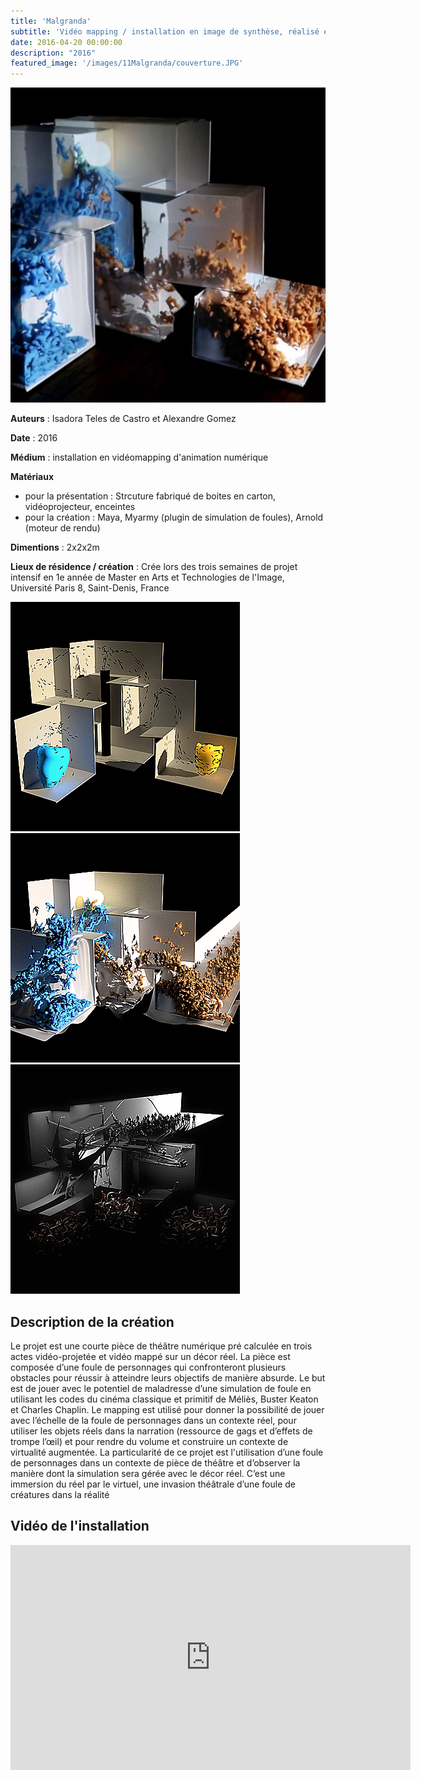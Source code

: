 ```yaml
---
title: 'Malgranda'
subtitle: 'Vidéo mapping / installation en image de synthèse, réalisé en 3 semaines'
date: 2016-04-20 00:00:00
description: "2016"
featured_image: '/images/11Malgranda/couverture.JPG'
---
```


![](/images/11Malgranda/couverture.JPG)

**Auteurs** :  Isadora Teles de Castro et Alexandre Gomez

**Date** : 2016

**Médium** : installation en vidéomapping d'animation numérique 

**Matériaux**

* pour la présentation : Strcuture fabriqué de boites en carton, vidéoprojecteur, enceintes
* pour la création : Maya, Myarmy (plugin de simulation de foules), Arnold (moteur de rendu)

**Dimentions** : 2x2x2m

**Lieux de résidence  / création** : Crée lors des trois semaines de projet intensif en 1e année de Master en Arts et Technologies de l'Image, Université Paris 8, Saint-Denis, France

<div class="gallery" data-columns="3">
	<img src="/images/11Malgranda/galerie01/insta009.gif">
    <img src="/images/11Malgranda/galerie01/insta007.gif">
    <img src="/images/11Malgranda/galerie01/insta008.gif">
</div>

## Description de la création

Le projet est une courte pièce de théâtre numérique pré calculée en trois actes vidéo-projetée et vidéo mappé sur un décor réel. La pièce est composée d’une foule de personnages qui confronteront plusieurs obstacles pour réussir à atteindre leurs objectifs de manière absurde. Le but est de jouer avec le potentiel de maladresse d’une simulation de foule en utilisant les codes du cinéma classique et primitif de Méliès, Buster Keaton et Charles Chaplin. Le mapping est utilisé pour donner la possibilité de jouer avec l’échelle de la foule de personnages dans un contexte réel, pour utiliser les objets réels dans la narration (ressource de gags et d’effets de trompe l’œil) et pour rendre du volume et construire un contexte de virtualité augmentée. La particularité de ce projet est l'utilisation d’une foule de personnages dans un contexte de pièce de théâtre et d’observer la manière dont la simulation sera gérée avec le décor réel. C’est une immersion du réel par le virtuel, une invasion théâtrale d’une foule de créatures dans la réalité 

## Vidéo de l'installation

<iframe title="vimeo-player" src="https://player.vimeo.com/video/163803175" width="640" height="360" frameborder="0" allowfullscreen></iframe>

